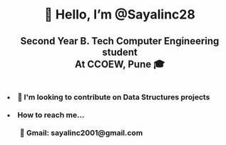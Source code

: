   <h1 align="center" font ="20px">👋 Hello, I’m @Sayalinc28</h1>
  <h2 align="center"<br> Second Year B. Tech Computer Engineering student<br> At CCOEW, Pune  🎓</h2>
  <h3> <br>
    <li>👀 I'm looking to contribute on Data Structures projects </li><br>
    <li> How to reach me... <br><br>
      <ul>
           📧 Gmail:  sayalinc2001@gmail.com<br>         
  </li>
</h3>
<!---
Sayalinc28/Sayalinc28 is a ✨ special ✨ repository because its `README.md` (this file) appears on your GitHub profile.
You can click the Preview link to take a look at your changes.
--->
